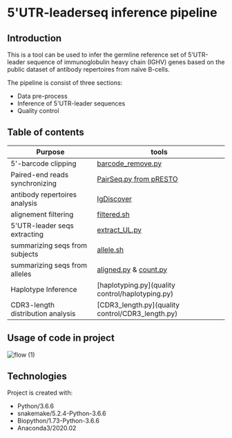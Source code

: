 # 5'UTR-leaderseq inference pipeline
## Introduction
This is a tool can be used to infer the germline reference set of 5’UTR-leader sequence of immunoglobulin heavy chain (IGHV) genes based on the public dataset of antibody repertoires from naïve B-cells.

The pipeline is consist of three sections: 
* Data pre-process
* Inference of 5'UTR-leader sequences
* Quality control

## Table of contents
Purpose | tools
------------ | ------------- 
5'-barcode clipping | [barcode_remove.py](pre-process/barcode_remove.py)
Paired-end reads synchronizing | [PairSeq.py from pRESTO](https://presto.readthedocs.io/en/stable/tools/PairSeq.html#pairseq)
antibody repertoires analysis| [IgDiscover](http://docs.igdiscover.se/en/stable/index.html)
alignement filtering | [filtered.sh](https://github.com/yixun-h/5-UTR-leader_Infer/blob/main/filter.sh)
5'UTR-leader seqs extracting | [extract_UL.py](inference/extract_UL.py)
summarizing seqs from subjects | [allele.sh](inference/allele.sh)
summarizing seqs from alleles | [aligned.py](inference/aligned.py) & [count.py](inference/count.py)
Haplotype Inference  | [haplotyping.py](quality control/haplotyping.py)
CDR3-length distribution analysis | [CDR3_length.py](quality control/CDR3_length.py)

## Usage of code in project
![flow (1)](https://user-images.githubusercontent.com/61463722/97312948-5ebb5c00-1866-11eb-8c5e-ab5fa97846b8.png)

## Technologies
Project is created with:
* Python/3.6.6
* snakemake/5.2.4-Python-3.6.6
* Biopython/1.73-Python-3.6.6
* Anaconda3/2020.02

